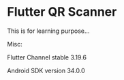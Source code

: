 # Flutter QR Scanner

This is for learning purpose...


Misc:

Flutter Channel stable 3.19.6

Android SDK version 34.0.0

